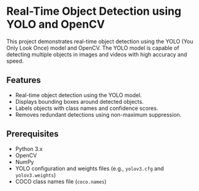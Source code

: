 # Real-Time Object Detection using YOLO and OpenCV

This project demonstrates real-time object detection using the YOLO (You Only Look Once) model and OpenCV. The YOLO model is capable of detecting multiple objects in images and videos with high accuracy and speed.

## Features

- Real-time object detection using the YOLO model.
- Displays bounding boxes around detected objects.
- Labels objects with class names and confidence scores.
- Removes redundant detections using non-maximum suppression.

## Prerequisites

- Python 3.x
- OpenCV
- NumPy
- YOLO configuration and weights files (e.g., `yolov3.cfg` and `yolov3.weights`)
- COCO class names file (`coco.names`)
